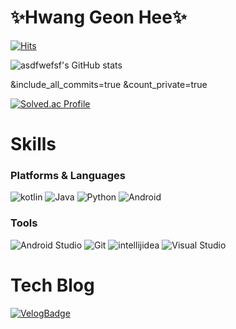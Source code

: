# ✨Hwang Geon Hee✨

[![Hits](https://hits.seeyoufarm.com/api/count/incr/badge.svg?url=https%3A%2F%2Fgithub.com%2Fasdfwefsf&count_bg=%23116806&title_bg=%2351D14A&icon=&icon_color=%23E7E7E7&title=%EB%B0%A9%EB%AC%B8%EC%9E%90+%EC%88%98&edge_flat=false)](https://hits.seeyoufarm.com)

![asdfwefsf's GitHub stats](https://github-readme-stats.vercel.app/api?username=asdfwefsf&include_all_commits=true&show_icons=true&theme=radical&title_color=106312&text_color=3da140&bg_color=c8d1a5&icon_color=f5f262)



&include_all_commits=true
&count_private=true



[![Solved.ac Profile](http://mazassumnida.wtf/api/v2/generate_badge?boj=bethel5308)](https://solved.ac/bethel5308/)

# Skills

### Platforms & Languages

![kotlin](https://img.shields.io/badge/kotlin-20000.svg?&style=for-the-badge&logo=kotlin&logoColor=#7F52FF)
![Java](https://img.shields.io/badge/Java-007396.svg?&style=for-the-badge&logo=Java&logoColor=white)
![Python](https://img.shields.io/badge/Python-3776AB.svg?&style=for-the-badge&logo=Python&logoColor=white)
![Android](https://img.shields.io/badge/Android-3DDC84.svg?&style=for-the-badge&logo=Android&logoColor=white)

### Tools
![Android Studio](https://img.shields.io/badge/Android%20Studio-3DDC84.svg?&style=for-the-badge&logo=Android%20Studio&logoColor=white)
![Git](https://img.shields.io/badge/Git-F05032.svg?&style=for-the-badge&logo=Git&logoColor=white)
![intellijidea](https://img.shields.io/badge/intellijidea%20IDE-2C2255.svg?&style=for-the-badge&logo=intellijidea&logoColor=#000000)
![Visual Studio](https://img.shields.io/badge/Visual%20Studio%20Code-007ACC.svg?&style=for-the-badge&logo=Visual%20Studio%20Code&logoColor=white)

# Tech Blog
[![VelogBadge](http://img.shields.io/badge/-%20Velog-green?style=flat-square&logo=Velog&link=https://velog.io/@antking/posts/)](https://velog.io/@antking/posts)



<!--
**asdfwefsf/asdfwefsf** is a ✨ _special_ ✨ repository because its `README.md` (this file) appears on your GitHub profile.

Here are some ideas to get you started:

- 🔭 I’m currently working on ...
- 🌱 I’m currently learning ...
- 👯 I’m looking to collaborate on ...
- 🤔 I’m looking for help with ...
- 💬 Ask me about ...
- 📫 How to reach me: ...
- 😄 Pronouns: ...
- ⚡ Fun fact: ...
-->
